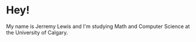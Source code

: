 # Hey!
My name is Jerremy Lewis and I'm studying Math and Computer Science at the University of Calgary.
